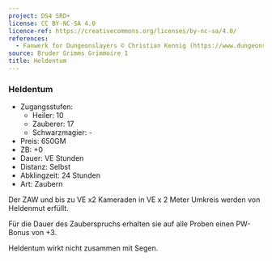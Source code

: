 ```yaml
---
project: DS4 SRD+
license: CC BY-NC-SA 4.0
licence-ref: https://creativecommons.org/licenses/by-nc-sa/4.0/
references: 
  - Fanwerk for Dungeonslayers © Christian Kennig (https://www.dungeonslayers.net/)
source: Bruder Grimms Grimmoire 1
title: Heldentum
---
```


### Heldentum

- Zugangsstufen:
  - Heiler: 10
  - Zauberer: 17
  - Schwarzmagier: -
- Preis: 650GM
- ZB: +0
- Dauer: VE Stunden
- Distanz: Selbst
- Abklingzeit: 24 Stunden
- Art: Zaubern

Der ZAW und bis zu VE x2 Kameraden in VE x 2 Meter Umkreis werden von Heldenmut erfüllt.

Für die Dauer des Zauberspruchs erhalten sie auf alle Proben einen PW-Bonus von +3.

Heldentum wirkt nicht zusammen mit Segen.


